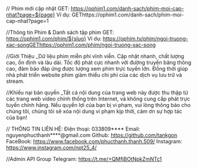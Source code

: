 // Phim mới cập nhật
GET: https://ophim1.com/danh-sach/phim-moi-cap-nhat?page=${page}
Ví dụ: GEThttps://ophim1.com/danh-sach/phim-moi-cap-nhat?page=1

//Thông tin Phim & Danh sách tập phim
GET: https://ophim1.com/phim/${slug}
Ví dụ: https://ophim.tv/phim/ngoi-truong-xac-songGEThttps://ophim1.com/phim/ngoi-truong-xac-song

//Giới Thiệu
_Dữ liệu phim miễn phí vĩnh viễn. Cập nhật nhanh, chất lượng cao, ổn định và lâu dài. Tốc độ phát cực nhanh với đường truyền băng thông cao, đảm bảo đáp ứng được lượng xem phim trực tuyến lớn. Đồng thời giúp nhà phát triển website phim giảm thiểu chi phí của các dịch vụ lưu trữ và stream.

//Khiếu nại bản quyền
_Tất cả nội dung của trang web này được thu thập từ các trang web video chính thống trên Internet, và không cung cấp phát trực tuyến chính hãng. Nếu quyền lợi của bạn bị vi phạm, vui lòng thông báo cho chúng tôi, chúng tôi sẽ xóa nội dung vi phạm kịp thời, cảm ơn sự hợp tác của bạn!

// THÔNG TIN LIÊN HỆ:
Điện thoại: 033809****
Email: nguyenphucthanh****@gmail.com
Github: https://github.com/tankgon
FaceBook: https://www.facebook.com/phucthanh.thanh.509/
Instagram: https://www.instagram.com/npt25_4/

//Admin API 
Group Telegram: https://t.me/+QMfjBOtNpkZmNTc1

